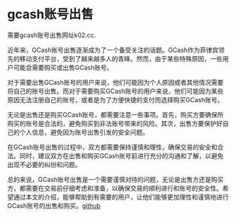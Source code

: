 # gcash账号出售

需要gcash账号出售网址k02.cc.

近年来，GCash账号出售逐渐成为了一个备受关注的话题。GCash作为菲律宾领先的移动支付平台，受到了越来越多人的青睐。然而，由于某些特殊原因，一些用户可能会需要购买或出售GCash账号。

对于需要出售GCash账号的用户来说，他们可能因为个人原因或者其他情况需要将自己的账号出售。而对于需要购买GCash账号的用户来说，他们可能因为某些原因无法注册自己的账号，或者是为了方便快捷的支付而选择购买GCash账号。

无论是出售还是购买GCash账号，都需要注意一些事项。首先，购买方要确保所购买的账号是合法的，避免购买到非法账号带来的风险。其次，出售方要保护好自己的个人信息，避免因为账号出售引发的安全问题。

在GCash账号出售的过程中，双方都需要保持谨慎和理性，确保交易的安全和合法。同时，建议双方在出售和购买GCash账号前进行充分的沟通和了解，以避免出现不必要的纠纷和问题。

总的来说，GCash账号出售是一个需要谨慎对待的问题，无论是出售方还是购买方，都需要在交易前仔细考虑和准备，以确保交易的顺利进行和账号的安全性。希望通过本文的介绍，能够帮助到有需要的用户，让他们能够更加理性和谨慎地进行GCash账号的出售和购买。[github](https://github.com)
